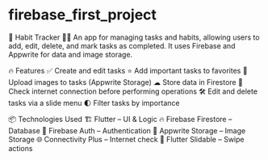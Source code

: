 # firebase_first_project

📝 Habit Tracker 📅🚀
An app for managing tasks and habits, allowing users to add, edit, delete, and mark tasks as completed. It uses Firebase and Appwrite for data and image storage.

🔥 Features
✅ Create and edit tasks
⭐ Add important tasks to favorites
📸 Upload images to tasks (Appwrite Storage)
☁ Store data in Firestore
📶 Check internet connection before performing operations
🛠 Edit and delete tasks via a slide menu
🌓 Filter tasks by importance

📦 Technologies Used
🏗 Flutter – UI & Logic
🔥 Firebase Firestore – Database
🔑 Firebase Auth – Authentication
📂 Appwrite Storage – Image Storage
🌐 Connectivity Plus – Internet check
🎯 Flutter Slidable – Swipe actions

